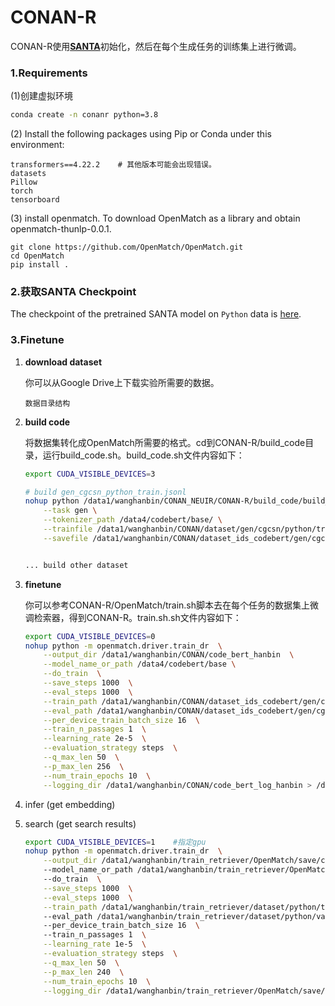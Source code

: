 # CONAN-R

CONAN-R使用[**SANTA**](https://github.com/OpenMatch/SANTA)初始化，然后在每个生成任务的训练集上进行微调。

### 1.Requirements

(1)创建虚拟环境

```bash
conda create -n conanr python=3.8
```

(2) Install the following packages using Pip or Conda under this environment:

```
transformers==4.22.2    # 其他版本可能会出现错误。
datasets
Pillow
torch
tensorboard
```

(3) install openmatch. To download OpenMatch as a library and obtain openmatch-thunlp-0.0.1.

```
git clone https://github.com/OpenMatch/OpenMatch.git
cd OpenMatch
pip install .
```



### 2.获取SANTA Checkpoint

The checkpoint of the pretrained SANTA model on `Python` data is [here](https://huggingface.co/OpenMatch/santa-code-python-adv). 



### 3.Finetune

1. **download dataset**

   你可以从Google Drive上下载实验所需要的数据。

   ```
   数据目录结构
   ```

   

2. **build code**

   将数据集转化成OpenMatch所需要的格式。cd到CONAN-R/build_code目录，运行build_code.sh。build_code.sh文件内容如下：

   ```bash
   export CUDA_VISIBLE_DEVICES=3
   
   # build gen_cgcsn_python_train.jsonl
   nohup python /data1/wanghanbin/CONAN_NEUIR/CONAN-R/build_code/build_code.py  \
       --task gen \
       --tokenizer_path /data4/codebert/base/ \
       --trainfile /data1/wanghanbin/CONAN/dataset/gen/cgcsn/python/train.jsonl \
       --savefile /data1/wanghanbin/CONAN/dataset_ids_codebert/gen/cgcsn/python/train_ids.jsonl > ../build_code_log/build_gen_cgcsn_python_train.log 2>&1 &
   
   
   ... build other dataset
   ```

   

3. **finetune**

   你可以参考CONAN-R/OpenMatch/train.sh脚本去在每个任务的数据集上微调检索器，得到CONAN-R。train.sh.sh文件内容如下：

   ```bash
   export CUDA_VISIBLE_DEVICES=0
   nohup python -m openmatch.driver.train_dr  \
       --output_dir /data1/wanghanbin/CONAN/code_bert_hanbin  \
       --model_name_or_path /data4/codebert/base \
       --do_train  \
       --save_steps 1000  \
       --eval_steps 1000  \
       --train_path /data1/wanghanbin/CONAN/dataset_ids_codebert/gen/cgcsn/python/train_ids.jsonl  \
       --eval_path /data1/wanghanbin/CONAN/dataset_ids_codebert/gen/cgcsn/python/dev_ids.jsonl  \
       --per_device_train_batch_size 16  \
       --train_n_passages 1  \
       --learning_rate 2e-5  \
       --evaluation_strategy steps  \
       --q_max_len 50  \
       --p_max_len 256  \
       --num_train_epochs 10  \
       --logging_dir /data1/wanghanbin/CONAN/code_bert_log_hanbin > /data1/wanghanbin/CONAN/code_bert_hanbin.log 2>&1 &
   ```

   

4. infer (get embedding)

   

5. search (get search results)

   ```bash
   export CUDA_VISIBLE_DEVICES=1    #指定gpu 
   nohup python -m openmatch.driver.train_dr  \
       --output_dir /data1/wanghanbin/train_retriever/OpenMatch/save/codet5_1e-5_10_code2nl_xinze/  \	#输出目录
       --model_name_or_path /data1/wanghanbin/train_retriever/OpenMatch/save/codet5_xinze/best_dev/ \	#模型路径
       --do_train  \
       --save_steps 1000  \
       --eval_steps 1000  \
       --train_path /data1/wanghanbin/train_retriever/dataset/python/train_ids.jsonl  \    # train_ids目录
       --eval_path /data1/wanghanbin/train_retriever/dataset/python/valid_ids.jsonl  \		# dev_ids目录
       --per_device_train_batch_size 16  \	
       --train_n_passages 1  \
       --learning_rate 1e-5  \
       --evaluation_strategy steps  \
       --q_max_len 50  \
       --p_max_len 240  \
       --num_train_epochs 10  \
       --logging_dir /data1/wanghanbin/train_retriever/OpenMatch/save/codet5_1e-5_10_code2nl_xinze_log/ > /data1/wanghanbin/train_retriever/OpenMatch/save/codet5_1e-5_10_code2nl_xinze.log 2>&1 &
   ```

